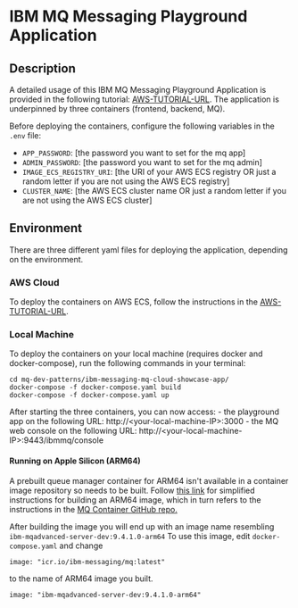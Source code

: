 # IBM MQ Messaging Playground Application

## Description

A detailed usage of this IBM MQ Messaging Playground Application is provided in the following tutorial: [AWS-TUTORIAL-URL](https://developer.ibm.com/tutorials/mq-build-deploy-ibm-mq-app-to-aws-cloud/). The application is underpinned by three containers (frontend, backend, MQ).

Before deploying the containers, configure the following variables in the `.env` file:

- `APP_PASSWORD`: [the password you want to set for the mq app]
- `ADMIN_PASSWORD`: [the password you want to set for the mq admin]
- `IMAGE_ECS_REGISTRY_URI`: [the URI of your AWS ECS registry OR just a random letter if you are not using the AWS ECS registry]
- `CLUSTER_NAME`: [the AWS ECS cluster name OR just a random letter if you are not using the AWS ECS cluster]

## Environment

There are three different yaml files for deploying the application, depending on the environment.

### AWS Cloud

To deploy the containers on AWS ECS, follow the instructions in the [AWS-TUTORIAL-URL](https://developer.ibm.com/tutorials/mq-build-deploy-ibm-mq-app-to-aws-cloud/).

### Local Machine

To deploy the containers on your local machine (requires docker and docker-compose), run the following commands in your terminal:

    cd mq-dev-patterns/ibm-messaging-mq-cloud-showcase-app/
    docker-compose -f docker-compose.yaml build
    docker-compose -f docker-compose.yaml up
    
After starting the three containers, you can now access:
    - the playground app on the following URL: http://\<your-local-machine-IP>:3000
    - the MQ web console on the following URL: http://\<your-local-machine-IP>:9443/ibmmq/console

#### Running on Apple Silicon (ARM64)

A prebuilt queue manager container for ARM64 isn't available in a container image repository so needs to be built. Follow [this link](https://community.ibm.com/community/user/integration/blogs/richard-coppen/2023/06/30/ibm-mq-9330-container-image-now-available-for-appl) for simplified instructions for building an ARM64 image, which in turn refers to the instructions in the [MQ Container GitHub repo.](https://github.com/ibm-messaging/mq-container/blob/master/docs/building.md)

After building the image you will end up with an image name resembling `ibm-mqadvanced-server-dev:9.4.1.0-arm64` 
To use this image, edit `docker-compose.yaml` and change

````
image: "icr.io/ibm-messaging/mq:latest"
````

to the name of ARM64 image you built. 

````
image: "ibm-mqadvanced-server-dev:9.4.1.0-arm64"
````
